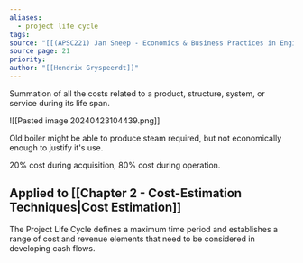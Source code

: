 ```yaml
---
aliases:
  - project life cycle
tags: 
source: "[[(APSC221) Jan Sneep - Economics & Business Practices in Engineering.pdf#page=22&selection=140,1,141,15|(APSC221) Jan Sneep - Economics & Business Practices in Engineering, page 22]]"
source page: 21
priority: 
author: "[[Hendrix Gryspeerdt]]"
---
```

Summation of all the costs related to a product, structure, system, or service during its life span.

![[Pasted image 20240423104439.png]]

Old boiler might be able to produce steam required, but not economically enough to justify it's use.

20% cost during acquisition, 80% cost during operation.

## Applied to [[Chapter 2 - Cost-Estimation Techniques|Cost Estimation]]
The Project Life Cycle defines a maximum time period and establishes a range of cost and revenue elements that need to be considered in developing cash flows.